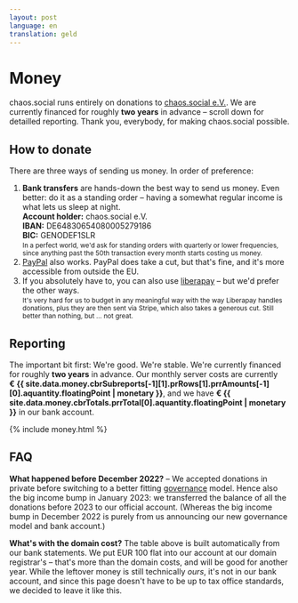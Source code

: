 ```yaml
---
layout: post
language: en
translation: geld
---
```


# Money

chaos.social runs entirely on donations to [chaos.social e.V.](/governance). We are currently financed for roughly **two
years** in advance – scroll down for detailled reporting. Thank you, everybody, for making chaos.social possible.

## How to donate

There are three ways of sending us money. In order of preference:

1. **Bank transfers** are hands-down the best way to send us money. Even better: do it as a standing order – having a
   somewhat regular income is what lets us sleep at night.<br>**Account holder:** chaos.social e.V.<br>**IBAN:**
   DE64830654080005279186<br>**BIC:** GENODEF1SLR<br><small>In a perfect world, we'd ask for standing orders with
   quarterly or lower frequencies, since anything past the 50th transaction every month starts costing us
   money.</small>
2. [PayPal](//paypal.me/chaossocial) also works. PayPal does take a cut, but that's fine, and it's more accessible from
   outside the EU.
3. If you absolutely have to, you can also use [liberapay](//liberapay.com/chaos.social) – but we'd prefer the other
   ways.<br><small>It's very hard for us to budget in any meaningful way with the way Liberapay handles donations, plus
   they are then sent via Stripe, which also takes a generous cut. Still better than nothing, but … not great.</small>

## Reporting

The important bit first: We're good. We're stable. We're currently financed for roughly **two years** in advance. Our
monthly server costs are currently **€&nbsp;{{ site.data.money.cbrSubreports[-1][1].prRows[1].prrAmounts[-1][0].aquantity.floatingPoint | monetary }}**, and we have **€&nbsp;{{ site.data.money.cbrTotals.prrTotal[0].aquantity.floatingPoint | monetary }}** in our bank account.

{% include money.html %}

## FAQ

**What happened before December 2022?** – We accepted donations in private before switching to a better fitting
[governance](/governance) model. Hence also the big income bump in January 2023: we transferred the balance of all the
donations before 2023 to our official account. (Whereas the big income bump in December 2022 is purely from us
announcing our new governance model and bank account.)

**What's with the domain cost?** The table above is built automatically from our bank statements. We put EUR 100 flat
into our account at our domain registrar's – that's more than the domain costs, and will be good for another year. While
the leftover money is still technically *ours*, it's not in our bank account, and since this page doesn't have to be up
to tax office standards, we decided to leave it like this.
